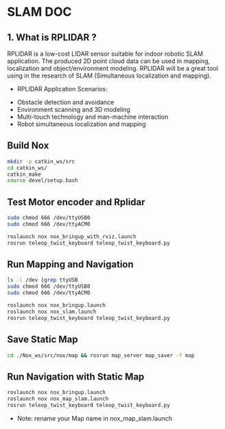 # SLAM DOC



## 1. What is RPLIDAR ?

RPLIDAR is a low-cost LIDAR sensor suitable for indoor robotic SLAM application. The produced 2D point cloud data can be used in mapping, localization and object/environment modeling. RPLIDAR will be a great tool using in the research of SLAM (Simultaneous localization and mapping).

- RPLIDAR Application Scenarios:
+ Obstacle detection and avoidance
+ Environment scanning and 3D modeling
+ Multi-touch technology and man-machine interaction
+ Robot simultaneous localization and mapping



## Build Nox 
```bash
mkdir -p catkin_ws/src
cd catkin_ws/
catkin_make
source devel/setup.bash
```
## Test Motor encoder and Rplidar
```bash
sudo chmod 666 /dev/ttyUSB0
sudo chmod 666 /dev/ttyACM0

roslaunch nox nox_bringup_with_rviz.launch
rosrun teleop_twist_keyboard teleop_twist_keyboard.py
```
## Run Mapping and Navigation
```bash
ls -l /dev |grep ttyUSB
sudo chmod 666 /dev/ttyUSB0
sudo chmod 666 /dev/ttyACM0

roslaunch nox nox_bringup.launch
roslaunch nox nox_slam.launch
rosrun teleop_twist_keyboard teleop_twist_keyboard.py
```
## Save Static Map
```bash
cd ./Nox_ws/src/nox/map && rosrun map_server map_saver -f map
```

## Run Navigation with Static Map
```bash
roslaunch nox nox_bringup.launch
roslaunch nox nox_map_slam.launch
rosrun teleop_twist_keyboard teleop_twist_keyboard.py
```
* Note: rename your Map name in nox_map_slam.launch
